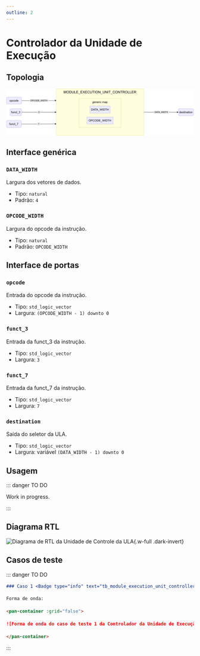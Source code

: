 ```yaml
---
outline: 2
---
```


# Controlador da Unidade de Execução

## Topologia

![alt text](/public/images/reference/report_components/module_execution_unit_controller.drawio.svg)

## Interface genérica

### `DATA_WIDTH` <Badge type="neutral" text="GENERIC" />

Largura dos vetores de dados.

- Tipo: `natural`
- Padrão: `4`

### `OPCODE_WIDTH` <Badge type="neutral" text="GENERIC" />

Largura do opcode da instrução.

- Tipo: `natural`
- Padrão: `OPCODE_WIDTH`

## Interface de portas

### `opcode` <Badge type="success" text="INPUT" />

Entrada do opcode da instrução.

- Tipo: `std_logic_vector`
- Largura: `(OPCODE_WIDTH - 1) downto 0`

### `funct_3` <Badge type="success" text="INPUT" />

Entrada da funct_3 da instrução.

- Tipo: `std_logic_vector`
- Largura: `3`

### `funct_7` <Badge type="success" text="INPUT" />

Entrada da funct_7 da instrução.

- Tipo: `std_logic_vector`
- Largura: `7`

### `destination` <Badge type="danger" text="OUTPUT" />

Saída do seletor da ULA.

- Tipo: `std_logic_vector`
- Largura: variável `(DATA_WIDTH - 1) downto 0`

## Usagem

::: danger TO DO

Work in progress.

:::

## Diagrama RTL

<pan-container>

![Diagrama de RTL da Unidade de Controle da ULA](/images/reference/components/module_execution_unit_controller_netlist.svg){.w-full .dark-invert}

</pan-container>

## Casos de teste

::: danger TO DO

```md
### Caso 1 <Badge type="info" text="tb_module_execution_unit_controller_case_1" />

Forma de onda:

<pan-container :grid="false">

![Forma de onda do caso de teste 1 da Controlador da Unidade de Execução](/images/reference/components/tb_module_execution_unit_controller_case_1.svg){.w-full .dark-invert}

</pan-container>

```

:::
